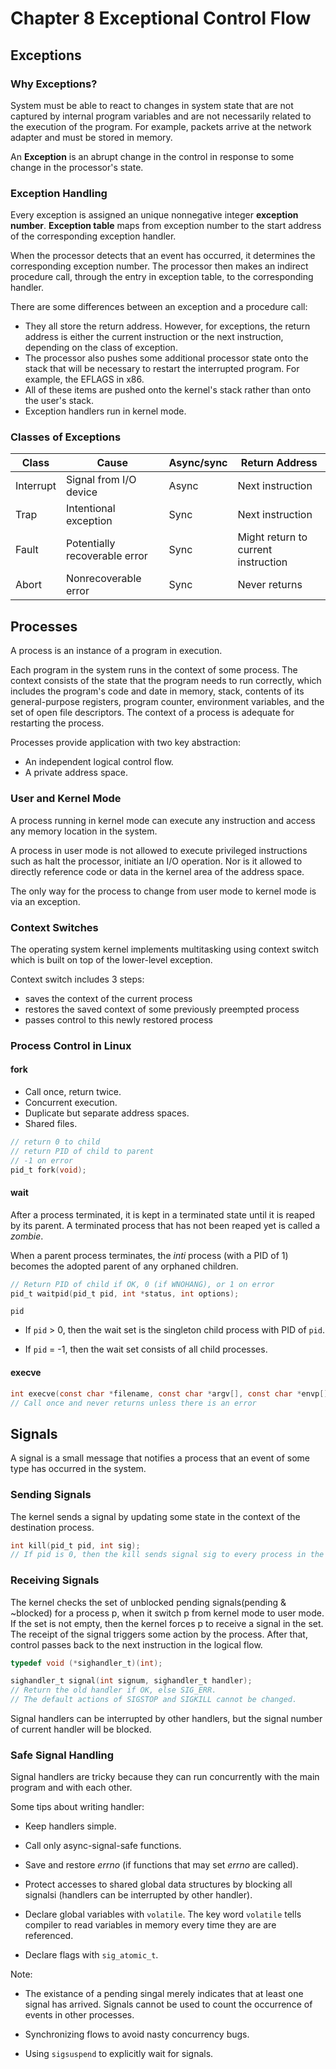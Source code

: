 # Chapter 8 Exceptional Control Flow

## Exceptions

### Why Exceptions?

System must be able to react to changes in system state that are not captured by internal program variables and are not necessarily related to the execution of the program. For example, packets arrive at the network adapter and must be stored in memory.

An **Exception** is an abrupt change in the control in response to some change in the processor's state.

### Exception Handling

Every exception is assigned an unique nonnegative integer **exception number**. **Exception table** maps from exception number to the start address of the corresponding exception handler.

When the processor detects that an event has occurred, it determines the corresponding exception number. The processor then makes an indirect procedure call, through the entry in exception table, to the corresponding handler.

There are some differences between an exception and a procedure call:

- They all store the return address. However, for exceptions, the return address is either the current instruction or the next instruction, depending on the class of exception.
- The processor also pushes some additional processor state onto the stack that will be necessary to restart the interrupted program. For example, the EFLAGS in x86.
- All of these items are pushed onto the kernel's stack rather than onto the user's stack.
- Exception handlers run in kernel mode.

### Classes of Exceptions

| Class     | Cause                         | Async/sync | Return Address                      |
| --------- | ----------------------------- | ---------- | ----------------------------------- |
| Interrupt | Signal from I/O device        | Async      | Next instruction                    |
| Trap      | Intentional exception         | Sync       | Next instruction                    |
| Fault     | Potentially recoverable error | Sync       | Might return to current instruction |
| Abort     | Nonrecoverable error          | Sync       | Never returns                       |

## Processes

A process is an instance of a program in execution.

Each program in the system runs in the context of some process. The context consists of the state that the program needs to run correctly, which includes the program's code and date in memory, stack, contents of its general-purpose registers, program counter, environment variables, and the set of open file descriptors. The context of a process is adequate for restarting the process.

Processes provide application with two key abstraction:

- An independent logical control flow.
- A private address space.

### User and Kernel Mode

A process running in kernel mode can execute any instruction and access any memory location in the system.

A process in user mode is not allowed to execute privileged instructions such as halt the processor, initiate an I/O operation. Nor is it allowed to directly reference code or data in the kernel area of the address space.

The only way for the process to change from user mode to kernel mode is via an exception.

### Context Switches

The operating system kernel implements multitasking using context switch which is built on top of the lower-level exception.

Context switch includes 3 steps:

- saves the context of the current process
- restores the saved context of some previously preempted process
- passes control to this newly restored process

### Process Control in Linux

#### fork

- Call once, return twice.
- Concurrent execution.
- Duplicate but separate address spaces.
- Shared files.

```c
// return 0 to child
// return PID of child to parent
// -1 on error
pid_t fork(void);
```


#### wait

After a process terminated, it is kept in a terminated state until it is reaped by its parent. A terminated process that has not been reaped yet is called a *zombie*. 

When a parent process terminates, the *inti* process (with a PID of 1) becomes the adopted parent of any orphaned children.

```c
// Return PID of child if OK, 0 (if WNOHANG), or 1 on error
pid_t waitpid(pid_t pid, int *status, int options);
```

`pid`

- If `pid` > 0, then the wait set is the singleton child process with PID of `pid`.

- If `pid` = -1, then the wait set consists of all child processes.

#### execve

```c
int execve(const char *filename, const char *argv[], const char *envp[]);
// Call once and never returns unless there is an error
```

## Signals

A signal is a small message that notifies a process that an event of some type has occurred in the system.

### Sending Signals

The kernel sends a signal by updating some state in the context of the destination process.

```c
int kill(pid_t pid, int sig);
// If pid is 0, then the kill sends signal sig to every process in the process group of the calling preocess.
```

### Receiving Signals

The kernel checks the set of unblocked pending signals(pending & ~blocked) for a process p, when it switch p from kernel mode to user mode.
If the set is not empty, then the kernel forces p to receive a signal in the set. The receipt of the signal triggers some action by the process. After that, control passes back to the next instruction in the logical flow.

```c
typedef void (*sighandler_t)(int);

sighandler_t signal(int signum, sighandler_t handler);
// Return the old handler if OK, else SIG_ERR.
// The default actions of SIGSTOP and SIGKILL cannot be changed.
```

Signal handlers can be interrupted by other handlers, but the signal number of current handler will be blocked.

### Safe Signal Handling

Signal handlers are tricky because they can run concurrently with the main
program and with each other. 

Some tips about writing handler:

- Keep handlers simple.

- Call only async-signal-safe functions.

- Save and restore *errno* (if functions that may set *errno* are called).

- Protect accesses to shared global data structures by blocking all signalsi
  (handlers can be interrupted by other handler).  

-  Declare global variables with `volatile`. The key word `volatile` tells
   compiler to read variables in memory every time they are are referenced.

- Declare flags with `sig_atomic_t`.


Note:

- The existance of a pending singal merely indicates that at least one signal
  has arrived. Signals cannot be used to count the occurrence of events in other
  processes.

- Synchronizing flows to avoid nasty concurrency bugs.

- Using `sigsuspend` to explicitly wait for signals.

